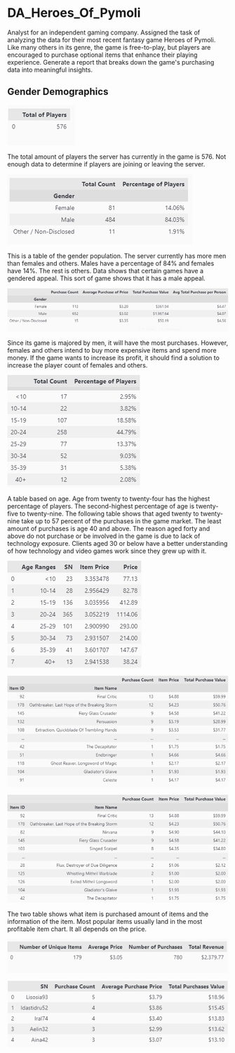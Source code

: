 # DA_Heroes_Of_Pymoli

Analyst for an independent gaming company. Assigned the task of analyzing the data for their most recent fantasy game Heroes of Pymoli. Like many others in its genre, the game is free-to-play, but players are encouraged to purchase optional items that enhance their playing experience. Generate a report that breaks down the game's purchasing data into meaningful insights.

## Gender Demographics

![Player Count](https://github.com/samuelroiz/DA_Heroes_Of_Pymoli/blob/main/Images/player_count.png)

The total amount of players the server has currently in the game is 576. Not enough data to determine if players are joining or leaving the server. 


![Gender Demographics](https://github.com/samuelroiz/DA_Heroes_Of_Pymoli/blob/main/Images/gender_demographics_updated.png)

This is a table of the gender population. The server currently has more men than females and others. Males have a percentage of 84% and females have 14%. The rest is others.  Data shows that certain games have a gendered appeal. This sort of game shows that it has a male appeal. 

![Purchasing Analysis Gender](https://github.com/samuelroiz/DA_Heroes_Of_Pymoli/blob/main/Images/purchasing_analysis_gender.png)

Since its game is majored by men, it will have the most purchases. However, females and others intend to buy more expensive items and spend more money. If the game wants to increase its profit, it should find a solution to increase the player count of females and others.  

![Age Demographics](https://github.com/samuelroiz/DA_Heroes_Of_Pymoli/blob/main/Images/age_demographics.png)

A table based on age. Age from twenty to twenty-four has the highest percentage of players. The second-highest percentage of age is twenty-five to twenty-nine. The following table shows that aged twenty to twenty-nine take up to 57 percent of the purchases in the game market. The least amount of purchases is age 40 and above. The reason aged forty and above do not purchase or be involved in the game is due to lack of technology exposure. Clients aged 30 or below have a better understanding of how technology and video games work since they grew up with it.  

![Ages Purchases Table](https://github.com/samuelroiz/DA_Heroes_Of_Pymoli/blob/main/Images/ages_purchases_table.png)

![Most Popular Item](https://github.com/samuelroiz/DA_Heroes_Of_Pymoli/blob/main/Images/most_pop_item.png)

![Most Profitable Item](https://github.com/samuelroiz/DA_Heroes_Of_Pymoli/blob/main/Images/most_pro_item.png)

The two table shows what item is purchased amount of items and the information of the item. Most popular items usually land in the most profitable item chart. It all depends on the price. 

![Purchasing Analysis](https://github.com/samuelroiz/DA_Heroes_Of_Pymoli/blob/main/Images/purchasing_analysis.png)


![Top 5 Spenders](https://github.com/samuelroiz/DA_Heroes_Of_Pymoli/blob/main/Images/top_five_spenders.png)

